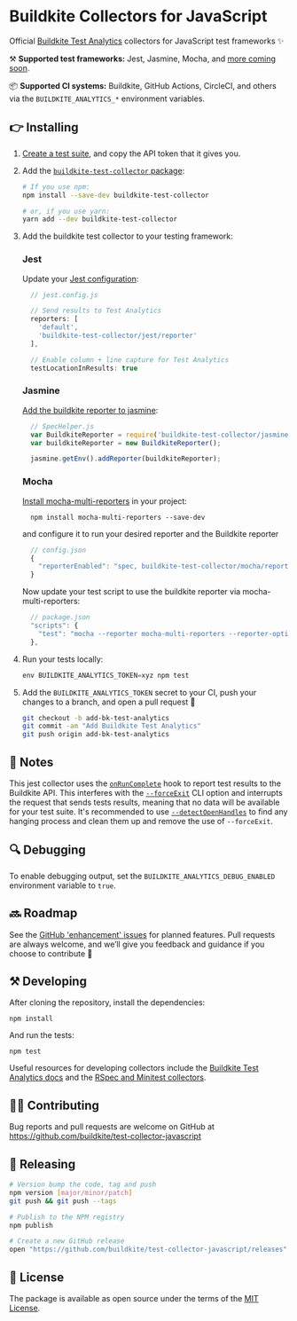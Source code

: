 # Buildkite Collectors for JavaScript

Official [Buildkite Test Analytics](https://buildkite.com/test-analytics) collectors for JavaScript test frameworks ✨

⚒ **Supported test frameworks:** Jest, Jasmine, Mocha, and [more coming soon](https://github.com/buildkite/test-collector-javascript/issues?q=is%3Aissue+is%3Aopen+label%3A%22test+frameworks%22).

📦 **Supported CI systems:** Buildkite, GitHub Actions, CircleCI, and others via the `BUILDKITE_ANALYTICS_*` environment variables.

## 👉 Installing

1) [Create a test suite](https://buildkite.com/docs/test-analytics), and copy the API token that it gives you.

2) Add the [`buildkite-test-collector` package](https://www.npmjs.com/package/buildkite-test-collector):

    ```bash
    # If you use npm:
    npm install --save-dev buildkite-test-collector

    # or, if you use yarn:
    yarn add --dev buildkite-test-collector
    ```

3) Add the buildkite test collector to your testing framework:

    ### Jest

    Update your [Jest configuration](https://jestjs.io/docs/configuration):<br>

    ```js
      // jest.config.js

      // Send results to Test Analytics
      reporters: [
        'default',
        'buildkite-test-collector/jest/reporter'
      ],

      // Enable column + line capture for Test Analytics
      testLocationInResults: true
    ```

    ### Jasmine

    [Add the buildkite reporter to jasmine](https://jasmine.github.io/setup/nodejs.html#reporters):<br>

    ```js
      // SpecHelper.js
      var BuildkiteReporter = require('buildkite-test-collector/jasmine/reporter');
      var buildkiteReporter = new BuildkiteReporter();

      jasmine.getEnv().addReporter(buildkiteReporter);
    ```

    ### Mocha

    [Install mocha-multi-reporters](https://github.com/stanleyhlng/mocha-multi-reporters) in your project:<br>

    ```
      npm install mocha-multi-reporters --save-dev
    ```

    and configure it to run your desired reporter and the Buildkite reporter

    ```js
      // config.json
      {
        "reporterEnabled": "spec, buildkite-test-collector/mocha/reporter"
      }
    ```

    Now update your test script to use the buildkite reporter via mocha-multi-reporters:

    ```js
      // package.json
      "scripts": {
        "test": "mocha --reporter mocha-multi-reporters --reporter-options configFile=config.json"
      },
    ```

4) Run your tests locally:<br>

    ```js
    env BUILDKITE_ANALYTICS_TOKEN=xyz npm test
    ```

5) Add the `BUILDKITE_ANALYTICS_TOKEN` secret to your CI, push your changes to a branch, and open a pull request 🎉

    ```bash
    git checkout -b add-bk-test-analytics
    git commit -am "Add Buildkite Test Analytics"
    git push origin add-bk-test-analytics
    ```

## 📓 Notes

This jest collector uses the [`onRunComplete`](https://jestjs.io/docs/configuration#custom-reporters) hook to report test results to the Buildkite API. This interferes with the [`--forceExit`](https://jestjs.io/docs/cli#--forceexit) CLI option and interrupts the request that sends tests results, meaning that no data will be available for your test suite. It's recommended to use [`--detectOpenHandles`](https://jestjs.io/docs/cli#--detectopenhandles) to find any hanging process and clean them up and remove the use of `--forceExit`.

## 🔍 Debugging

To enable debugging output, set the `BUILDKITE_ANALYTICS_DEBUG_ENABLED` environment variable to `true`.

## 🔜 Roadmap

See the [GitHub 'enhancement' issues](https://github.com/buildkite/test-collector-javascript/issues?q=is%3Aissue+is%3Aopen+label%3Aenhancement) for planned features. Pull requests are always welcome, and we’ll give you feedback and guidance if you choose to contribute 💚

## ⚒ Developing

After cloning the repository, install the dependencies:

```
npm install
```

And run the tests:

```
npm test
```

Useful resources for developing collectors include the [Buildkite Test Analytics docs](https://buildkite.com/docs/test-analytics) and the [RSpec and Minitest collectors](https://github.com/buildkite/rspec-buildkite-analytics).

## 👩‍💻 Contributing

Bug reports and pull requests are welcome on GitHub at https://github.com/buildkite/test-collector-javascript

## 🚀 Releasing

```sh
# Version bump the code, tag and push
npm version [major/minor/patch]
git push && git push --tags

# Publish to the NPM registry
npm publish

# Create a new GitHub release
open "https://github.com/buildkite/test-collector-javascript/releases"
```

## 📜 License

The package is available as open source under the terms of the [MIT License](https://opensource.org/licenses/MIT).
